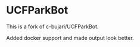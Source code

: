 # UCFParkBot
This is a fork of c-bujari/UCFParkBot. 

Added docker support and made output look better. 
